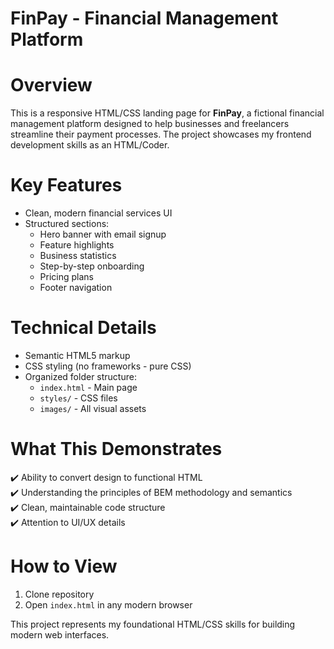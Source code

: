 # FinPay - Financial Management Platform

# Overview
This is a responsive HTML/CSS landing page for **FinPay**, a fictional financial management platform designed to help businesses and freelancers streamline their payment processes. The project showcases my frontend development skills as an HTML/Coder.

# Key Features
- Clean, modern financial services UI
- Structured sections:
  - Hero banner with email signup
  - Feature highlights
  - Business statistics
  - Step-by-step onboarding
  - Pricing plans
  - Footer navigation

# Technical Details
- Semantic HTML5 markup
- CSS styling (no frameworks - pure CSS)
- Organized folder structure:
  - `index.html` - Main page
  - `styles/` - CSS files
  - `images/` - All visual assets

# What This Demonstrates
✔️ Ability to convert design to functional HTML  
✔️ Understanding the principles of BEM methodology and semantics  
✔️ Clean, maintainable code structure  
✔️ Attention to UI/UX details  

# How to View
1. Clone repository
2. Open `index.html` in any modern browser

This project represents my foundational HTML/CSS skills for building modern web interfaces.
